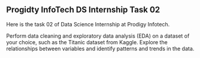 ## Progidty InfoTech DS Internship Task 02

Here is the task 02 of Data Science Internship at Prodigy Infotech.

Perform data cleaning and exploratory data analysis (EDA) on a dataset of your choice, such as the Titanic dataset from Kaggle. Explore the relationships between variables and identify patterns and trends in the data.

